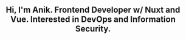 <h2 align="center">Hi, I'm Anik. Frontend Developer w/ Nuxt and Vue. Interested in DevOps and Information Security.</h2>